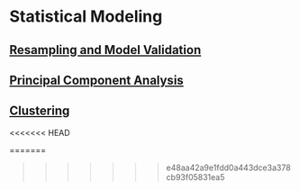 # Statistical Modeling

## [Resampling and Model Validation](Resampling_and_Model_Validation.md)
## [Principal Component Analysis](Principal_Component_Analysis.md)
## [Clustering](Clustering.md)
<<<<<<< HEAD

=======
>>>>>>> e48aa42a9e1fdd0a443dce3a378cb93f05831ea5
